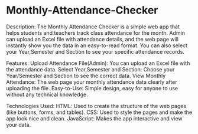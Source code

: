 # Monthly-Attendance-Checker

Description:
The Monthly Attendance Checker is a simple web app that helps students and teachers track class attendance for the month. Admin can upload an Excel file with attendance details, and the web page will instantly show you the data in an easy-to-read format. You can also select your Year,Semester and Section to see your specific attendance records.

Features:
Upload Attendance File(Admin): You can upload an Excel file with the attendance data.
Select Year,Semester and Section: Choose your Year/Semester and Section to see the correct data.
View Monthly Attendance: The web page your monthly attendance data clearly after uploading the file.
Easy-to-Use: Simple design, easy for anyone to use without any technical knowledge.


Technologies Used:
HTML: Used to create the structure of the web pages (like buttons, forms, and tables).
CSS: Used to style the pages and make the app look nice and clean.
JavaScript: Makes the app interactive and view your data.

